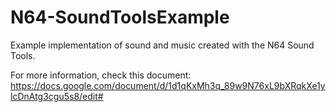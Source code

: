# N64-SoundToolsExample
Example implementation of sound and music created with the N64 Sound Tools.

For more information, check this document: https://docs.google.com/document/d/1d1qKxMh3q_89w9N76xL9bXRqkXe1ylcDnAtg3cgu5s8/edit#
